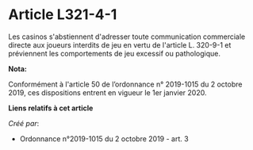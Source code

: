 # Article L321-4-1

Les casinos s'abstiennent d'adresser toute communication commerciale directe aux joueurs interdits de jeu en vertu de
l'article L. 320-9-1 et préviennent les comportements de jeu excessif ou pathologique.

**Nota:**

Conformément à l'article 50 de l’ordonnance n° 2019-1015 du 2 octobre 2019, ces dispositions entrent en vigueur le 1er
janvier 2020.

**Liens relatifs à cet article**

_Créé par_:

  - Ordonnance n°2019-1015 du 2 octobre 2019 - art. 3
